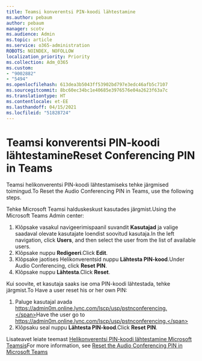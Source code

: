 ```yaml
---
title: Teamsi konverentsi PIN-koodi lähtestamine
ms.author: pebaum
author: pebaum
manager: scotv
ms.audience: Admin
ms.topic: article
ms.service: o365-administration
ROBOTS: NOINDEX, NOFOLLOW
localization_priority: Priority
ms.collection: Adm_O365
ms.custom:
- "9002882"
- "5494"
ms.openlocfilehash: 613dea3b5043ff53902bd797e3edc46afb5c7107
ms.sourcegitcommit: 8bc60ec34bc1e40685e3976576e04a2623f63a7c
ms.translationtype: HT
ms.contentlocale: et-EE
ms.lasthandoff: 04/15/2021
ms.locfileid: "51828724"
---
```

# <a name="reset-conferencing-pin-in-teams"></a><span data-ttu-id="d4231-102">Teamsi konverentsi PIN-koodi lähtestamine</span><span class="sxs-lookup"><span data-stu-id="d4231-102">Reset Conferencing PIN in Teams</span></span>

<span data-ttu-id="d4231-103">Teamsi helikonverentsi PIN-koodi lähtestamiseks tehke järgmised toimingud.</span><span class="sxs-lookup"><span data-stu-id="d4231-103">To Reset the Audio Conferencing PIN in Teams, use the following steps.</span></span>  

<span data-ttu-id="d4231-104">Tehke Microsoft Teamsi halduskeskust kasutades järgmist.</span><span class="sxs-lookup"><span data-stu-id="d4231-104">Using the Microsoft Teams Admin center:</span></span>

1. <span data-ttu-id="d4231-105">Klõpsake vasakul navigeerimispaanil suvandit **Kasutajad** ja valige saadaval olevate kasutajate loendist soovitud kasutaja.</span><span class="sxs-lookup"><span data-stu-id="d4231-105">In the left navigation, click **Users**, and then select the user from the list of available users.</span></span>
2. <span data-ttu-id="d4231-106">Klõpsake nuppu **Redigeeri**.</span><span class="sxs-lookup"><span data-stu-id="d4231-106">Click **Edit**.</span></span>
3. <span data-ttu-id="d4231-107">Klõpsake jaotises Helikonverentsid nuppu **Lähtesta PIN-kood**.</span><span class="sxs-lookup"><span data-stu-id="d4231-107">Under Audio Conferencing, click **Reset PIN**.</span></span>
4. <span data-ttu-id="d4231-108">Klõpsake nuppu **Lähtesta**.</span><span class="sxs-lookup"><span data-stu-id="d4231-108">Click **Reset**.</span></span>

<span data-ttu-id="d4231-109">Kui soovite, et kasutaja saaks ise oma PIN-koodi lähtestada, tehke järgmist.</span><span class="sxs-lookup"><span data-stu-id="d4231-109">To Have a user reset his or her own PIN:</span></span>
1. <span data-ttu-id="d4231-110">Paluge kasutajal avada https://admin0m.online.lync.com/lscp/usp/pstnconferencing.</span><span class="sxs-lookup"><span data-stu-id="d4231-110">Have the user go to https://admin0m.online.lync.com/lscp/usp/pstnconferencing.</span></span>
2. <span data-ttu-id="d4231-111">Klõpsaku seal nuppu **Lähtesta PIN-kood**.</span><span class="sxs-lookup"><span data-stu-id="d4231-111">Click **Reset PIN**.</span></span>

<span data-ttu-id="d4231-112">Lisateavet leiate teemast [Helikonverentsi PIN-koodi lähtestamine Microsoft Teamsis](https://docs.microsoft.com/microsoftteams/reset-the-audio-conferencing-pin-in-teams)</span><span class="sxs-lookup"><span data-stu-id="d4231-112">For more information, see [Reset the Audio Conferencing PIN in Microsoft Teams](https://docs.microsoft.com/microsoftteams/reset-the-audio-conferencing-pin-in-teams)</span></span>
